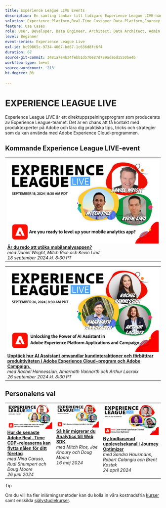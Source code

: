 ```yaml
---
title: Experience League LIVE Events
description: En samling länkar till tidigare Experience League LIVE-händelser
solution: Experience Platform,Real-Time Customer Data Platform,Journey Optimizer,Experience Manager,Target,Audience Manager,Analytics
feature: Use Cases
role: User, Developer, Data Engineer, Architect, Data Architect, Admin, Leader
level: Beginner
event-series: Experience League Live
exl-id: bc99865c-9734-4067-bd67-1c636d8fc6f4
duration: 67
source-git-commit: 3481a7e4b34febb1d570e87d789ada6d1550be4b
workflow-type: tm+mt
source-wordcount: '213'
ht-degree: 0%

---
```


# EXPERIENCE LEAGUE LIVE

Experience League LIVE är ett direktuppspelningsprogram som producerats av Experience League-teamet.  Det är en chans att få kontakt med produktexperter på Adobe och lära dig praktiska tips, tricks och strategier som du kan använda med Adobe Experience Cloud-programmen.

<div id="upcoming-events">

## Kommande Experience League LIVE-event

<table>
<tr>

<td style="vertical-align: top;"><a href="episodes/exl-live-episode-09-18-24.md">
      <img alt="Experience League LIVE 28 aug" src="episodes/assets/WebBanner-09-18-2024.jpg">
    </a>
    <div>
      <a href="episodes/exl-live-episode-09-18-24.md">
        <strong>Är du redo att utöka mobilanalysappen?</strong>
      </a>
      <br/><em>med Daniel Wright, Mitch Rice och Kevin Lind</em>
      <br/><em>18 september 2024 kl. 8:30 PT</em>
    </div>
  </td>
</tr>
</table>
<table>
<tr>

<td style="vertical-align: top;"><a href="episodes/exl-live-episode-09-26-24.md">
      <img alt="Experience League LIVE 28 aug" src="episodes/assets/WebBanner-09-26-2024.png">
    </a>
    <div>
      <a href="episodes/exl-live-episode-09-18-24.md">
        <strong> Upptäck hur AI Assistant omvandlar kundinteraktioner och förbättrar produktiviteten i Adobe Experience Cloud-program och Adobe Campaign. </strong>
      </a>
      <br/><em> med Rachel Hannessian, Amarnath Vannarth och Arthur Lacroix </em>
      <br/><em>26 september 2024 kl. 8:30 PT</em>
    </div>
  </td>
</tr>
</table>

</div>

<div id="recs-overview-body-1"></div>
<div id="recs-overview-body-2"></div>
<div id="recs-overview-body-3"></div>
<div id="recs-overview-body-4"></div>
<div id="recs-overview-body-5"></div>
<div id="recs-overview-body-6"></div>

<div id="past-events">


</div>

## Personalens val

<table style="max-width: 1214px;">

<tr>
  <td style="vertical-align: top;"><a href="episodes/exl-live-episode-06-26-24.md">
      <img alt="Experience League LIVE 21 april" src="episodes/assets/WebBanner-June26-2024.jpg">
    </a>
    <div>
      <a href="episodes/exl-live-episode-06-26-24.md">
        <strong>Hur de senaste Adobe Real-Time CDP-releaserna kan flytta nålen för ditt företag </strong>
      </a>
      <br/><em> med Nina Caruso, Rudi Shumpert och Doug Moore </em>
      <br/><em>26 juni 2024</em>
    </div>
  </td>

<td style="vertical-align: top;">
    <a href="episodes/exl-live-episode-05-16-24.md">
      <img alt="Experience League LIVE ep8" src="episodes/assets/WebBanner-May16-2024.jpg">
    </a>
    <div>
      <a href="episodes/exl-live-episode-05-16-24.md"><strong>Så här migrerar du Analytics till Web SDK </strong></a>
      <br/><em>med Mitch Rice, Joe Khoury och Doug Moore</em>
      <br/><em>16 maj 2024 </em>
    </div>
  </td>

<td style="vertical-align: top;">
    <a href="episodes/exl-live-episode-05-26-22.md">
      <img alt="Experience League LIVE 26 maj" src="episodes/assets/WebBanner-Apr24-2024.jpg">
    </a>
    <div>
      <a href="episodes/exl-live-episode-04-24-24.md">
        <strong> Ny kodbaserad upplevelsekanal i Journey Optimizer </strong>
      </a>
      <br/><em> med Sandra Hausmann, Robert Calangiu och Brent Kostak </em>
      <br/><em>24 april 2024 </em>
    </div>
  </td>
  </tr>

</table>


>[!TIP]
>
>Om du vill ha fler inlärningsmetoder kan du kolla in våra kostnadsfria [kurser](https://experienceleague.adobe.com/#dashboard/learning) samt enskilda [självstudiekurser](https://experienceleague.adobe.com/docs/home-tutorials.html).
